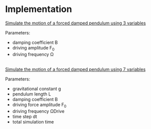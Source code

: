# Implementation

[Simulate the motion of a forced damped pendulum using 3 variables](https://mg-2025p03.github.io/physics/Physics/1%20Mechanics/pPendulum.html)

Parameters:
+  damping coefficient Β
+  driving amplitude F<sub>0</sub>
+  driving frequency Ω
<br/><br/>

[Simulate the motion of a forced damped pendulum using 7 variables](https://mg-2025p03.github.io/physics/Physics/1%20Mechanics/pPendulum2.html)

Parameters: 
+  gravitational constant g
+  pendulum length L
+  damping coefficient Β
+  driving force amplitude F<sub>0</sub>
+  driving frequency ΩDrive
+  time step dt 
+  total simulation time
